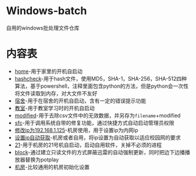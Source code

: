 # Windows-batch
自用的windows批处理文件仓库

内容表
========
- [home](home.bat)-用于家里的开机自启动
- [hashcheck](check.bat)-用于hash文件，使用MD5，SHA-1，SHA-256，SHA-512四种算法，基于powershell，注释里面包含python的方法，但是python会一次性将文件读取到内存，对大文件不友好
- [宿舍](宿舍.bat)-用于在宿舍的开机自启动，含有一定的错误提示功能
- [教室](教室.bat)-用于教室学习时的开机自启动
- [modified](modified.bat)-用于去除csv文件中的无效数据，并另存为`filename`+modified
- [sfc](sfc.bat)-用于调用系统自带的修复功能，通过快捷方式自动启动管理员权限
- [修改ip为192.168.1.125](修改ip为192.168.1.125.bat)-机房使用，用于设置ip为内网ip
- [设置ip自动获取](设置ip自动获取.bat)-机房或者自用，将ip设置为自动获取以适应校园网的要求
- [21](21.bat)-用于机房的21号机自启动，启动自用软件，关掉不必须的进程
- [block](block.bat)-通过建立只读文件的方式屏蔽迅雷的自动强制更新，同时把边下边播播放器替换为potplay
- [机房](机房.bat)-比较通用的机房初始化设置
